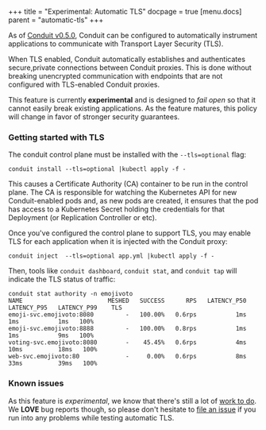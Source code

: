 +++
title = "Experimental: Automatic TLS"
docpage = true
[menu.docs]
    parent = "automatic-tls"
+++

As of [Conduit v0.5.0][conduit-v0.5.0], Conduit can be configured to automatically
instrument applications to communicate with Transport Layer Security (TLS).

When TLS enabled, Conduit automatically establishes and authenticates
secure,private connections between Conduit proxies. This is done without
breaking unencrypted communication with endpoints that are not configured
with TLS-enabled Conduit proxies.

This feature is currently **experimental** and is designed to _fail open_ so
that it cannot easily break existing applications. As the feature matures,
this policy will change in favor of stronger security guarantees.

### Getting started with TLS


The conduit control plane must be installed with the `--tls=optional` flag:

```
conduit install --tls=optional |kubectl apply -f -
```

This causes a Certificate Authority (CA) container to be run in the control
plane. The CA is responsible for watching the Kubernetes API for new
Conduit-enabled pods and, as new pods are created, it ensures that the pod
has access to a Kubernetes Secret holding the credentials for that Deployment
(or Replication Controller or etc).

Once you've configured the control plane to support TLS, you may enable TLS
for each application when it is injected with the Conduit proxy:

```
conduit inject  --tls=optional app.yml |kubectl apply -f -
```

Then, tools like `conduit dashboard`, `conduit stat`, and `conduit tap` will
indicate the TLS status of traffic:

```
conduit stat authority -n emojivoto
NAME                        MESHED   SUCCESS      RPS   LATENCY_P50   LATENCY_P95   LATENCY_P99    TLS
emoji-svc.emojivoto:8080         -   100.00%   0.6rps           1ms           1ms           1ms   100%
emoji-svc.emojivoto:8888         -   100.00%   0.8rps           1ms           1ms           9ms   100%
voting-svc.emojivoto:8080        -    45.45%   0.6rps           4ms          10ms          18ms   100%
web-svc.emojivoto:80             -     0.00%   0.6rps           8ms          33ms          39ms   100%
```

### Known issues

As this feature is _experimental_, we know that there's still a lot of [work
to do][tls-issues]. We **LOVE** bug reports though, so please don't hesitate
to [file an issue][new-issue] if you run into any problems while testing
automatic TLS.

[conduit-v0.5.0]: https://github.com/runconduit/conduit/releases/tag/v0.5.0
[tls-issues]: https://github.com/runconduit/conduit/issues?q=is%3Aissue+is%3Aopen+label%3Aarea%2Ftls
[new-issue]: https://github.com/runconduit/conduit/issues/new
